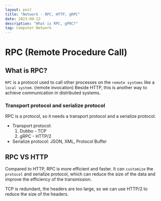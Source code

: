 ```yaml
---
layout: post
title: "Network - RPC, HTTP, gRPC"
date: 2023-09-22
description: "What is RPC, gPRC?"
tag: Computer Network
---
```


# RPC (Remote Procedure Call)

## What is RPC?

`RPC` is a protocol used to call other processes on the `remote systems` like a `local system`. (remote invocation) Beside HTTP, this is another way to achieve communication in distributed systems.

### Transport protocol and serialize protocol

RPC is a protocol, so it needs a transport protocol and a serialize protocol.

- Transport protocol:
  1.  Dubbo - TCP
  2.  gRPC - HTTP/2
- Serialize protocol: JSON, XML, Protocol Buffer

## RPC VS HTTP

Compared to HTTP, RPC is more efficient and faster. It can `customize` the `protocol` and serialize protocol, which can reduce the size of the data and improve the efficiency of the transmission.

TCP is redundant, the headers are too large, so we can use HTTP/2 to reduce the size of the headers.
